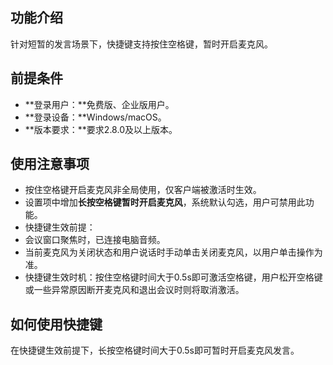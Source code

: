 ## 功能介绍
针对短暂的发言场景下，快捷键支持按住空格键，暂时开启麦克风。

## 前提条件
- **登录用户：**免费版、企业版用户。
- **登录设备：**Windows/macOS。
- **版本要求：**要求2.8.0及以上版本。

## 使用注意事项
- 按住空格键开启麦克风非全局使用，仅客户端被激活时生效。
- 设置项中增加**长按空格键暂时开启麦克风**，系统默认勾选，用户可禁用此功能。
- 快捷键生效前提：
 - 会议窗口聚焦时，已连接电脑音频。
 - 当前麦克风为关闭状态和用户说话时手动单击关闭麦克风，以用户单击操作为准。
- 快捷键生效时机：按住空格键时间大于0.5s即可激活空格键，用户松开空格键或一些异常原因断开麦克风和退出会议时则将取消激活。

## 如何使用快捷键
在快捷键生效前提下，长按空格键时间大于0.5s即可暂时开启麦克风发言。
